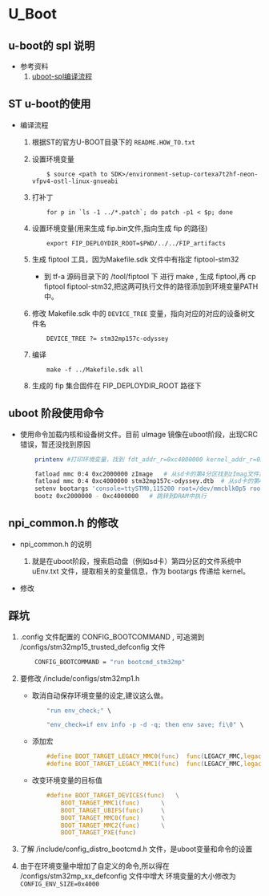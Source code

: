 # U_Boot

## u-boot的 spl 说明
* 参考资料
    1. [uboot-spl编译流程](https://www.kancloud.cn/bjm123456/linux/1877550)

## ST u-boot的使用
* 编译流程
    1. 根据ST的官方U-BOOT目录下的 `README.HOW_TO.txt`
    2. 设置环境变量
        ```shell
            $ source <path to SDK>/environment-setup-cortexa7t2hf-neon-vfpv4-ostl-linux-gnueabi
        ```
    3. 打补丁
        ```
            for p in `ls -1 ../*.patch`; do patch -p1 < $p; done
        ```
    4. 设置环境变量(用来生成 fip.bin文件,指向生成 fip 的路径)
        ```
            export FIP_DEPLOYDIR_ROOT=$PWD/../../FIP_artifacts
        ```
    5. 生成 fiptool 工具，因为Makefile.sdk 文件中有指定 fiptool-stm32
        + 到 tf-a 源码目录下的 <trust-firmware A source dir>/tool/fiptool 下 进行 make , 生成 fiptool,再 cp fiptool fiptool-stm32,把这两可执行文件的路径添加到环境变量PATH中。
    6. 修改 Makefile.sdk 中的 `DEVICE_TREE` 变量，指向对应的对应的设备树文件名
        ```shell
            DEVICE_TREE ?= stm32mp157c-odyssey
        ```
    7. 编译
        ```shell
            make -f ../Makefile.sdk all
        ```

    8. 生成的 fip 集合固件在 FIP_DEPLOYDIR_ROOT 路径下

## uboot 阶段使用命令
* 使用命令加载内核和设备树文件。目前 uImage 镜像在uboot阶段，出现CRC错误，暂还没找到原因
    ```sh
        printenv #打印环境变量，找到 fdt_addr_r=0xc4000000 kernel_addr_r=0xc2000000 内核和设备树加载的 DRAM地址

        fatload mmc 0:4 0xc2000000 zImage   # 从sd卡的第4分区找到zImag文件加载到 DRAM 的 0xc2000000 地址处
        fatload mmc 0:4 0xc4000000 stm32mp157c-odyssey.dtb  # 从sd卡的第4分区找到对应设备树文件加载到 DRAM 的 0xc4000000 地址处
        setenv bootargs 'console=ttySTM0,115200 root=/dev/mmcblk0p5 rootfstype=ext4 rootwait rw'    # root= 指向sdk卡存放文件系统的分区
        bootz 0xc2000000 - 0xc4000000   # 跳转到DRAM中执行
    ```

## npi_common.h 的修改
* npi_common.h 的说明
    1. 就是在uboot阶段，搜索启动盘（例如sd卡）第四分区的文件系统中 uEnv.txt 文件，提取相关的变量信息，作为 bootargs 传递给 kernel。

* 修改


## 踩坑
1. .config 文件配置的 CONFIG_BOOTCOMMAND , 可追溯到 <uboot source dir>/configs/stm32mp15_trusted_defconfig 文件
    ```sh
        CONFIG_BOOTCOMMAND = "run bootcmd_stm32mp"
    ```

2.  要修改 <uboot source dir>/include/configs/stm32mp1.h
    + 取消自动保存环境变量的设定,建议这么做。
        ```c
            "run env_check;" \

            "env_check=if env info -p -d -q; then env save; fi\0" \
        ```
    + 添加宏
        ```c
            #define BOOT_TARGET_LEGACY_MMC0(func)  func(LEGACY_MMC,legacy_mmc,0)
            #define BOOT_TARGET_LEGACY_MMC1(func)  func(LEGACY_MMC,legacy_mmc,1)
        ```
    + 改变环境变量的目标值
        ```c
            #define BOOT_TARGET_DEVICES(func)	\
                BOOT_TARGET_MMC1(func)		\
                BOOT_TARGET_UBIFS(func)		\
                BOOT_TARGET_MMC0(func)		\
                BOOT_TARGET_MMC2(func)		\
                BOOT_TARGET_PXE(func)
        ```
3. 了解 <uboot source dir>/include/config_distro_bootcmd.h 文件，是uboot变量和命令的设置

4. 由于在环境变量中增加了自定义的命令,所以得在 <u-boot dir>/configs/stm32mp_xx_defconfig 文件中增大 环境变量的大小修改为 `CONFIG_ENV_SIZE=0x4000`

